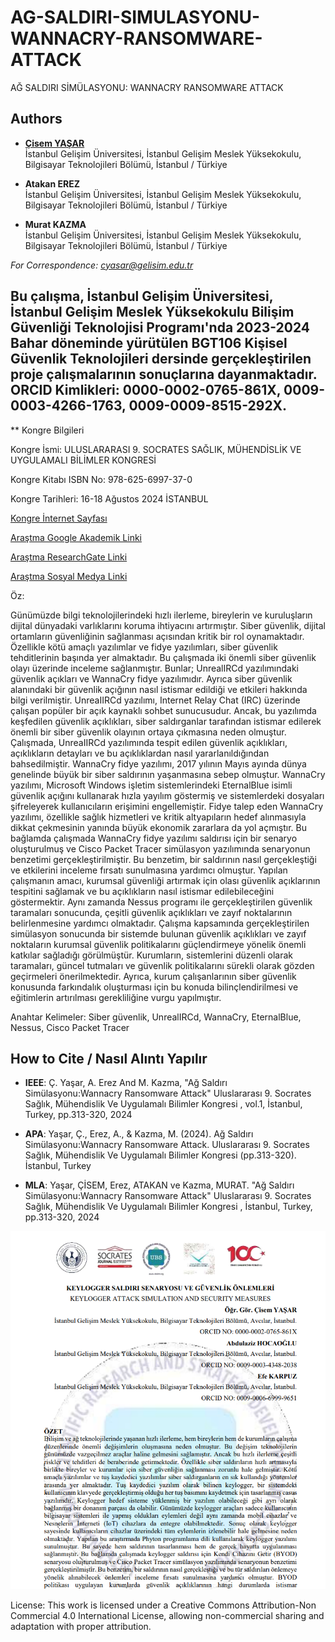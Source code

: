 # AG-SALDIRI-SIMULASYONU-WANNACRY-RANSOMWARE-ATTACK
AĞ SALDIRI SİMÜLASYONU: WANNACRY RANSOMWARE ATTACK

## Authors

- [**Çisem YAŞAR**](https://scholar.google.com/citations?user=uehmKvoAAAAJ&hl=tr)  
  İstanbul Gelişim Üniversitesi, İstanbul Gelişim Meslek Yüksekokulu, Bilgisayar Teknolojileri Bölümü, İstanbul / Türkiye

- **Atakan EREZ**  
  İstanbul Gelişim Üniversitesi, İstanbul Gelişim Meslek Yüksekokulu, Bilgisayar Teknolojileri Bölümü, İstanbul / Türkiye

- **Murat KAZMA**  
  İstanbul Gelişim Üniversitesi, İstanbul Gelişim Meslek Yüksekokulu, Bilgisayar Teknolojileri Bölümü, İstanbul / Türkiye
  
*For Correspondence: cyasar@gelisim.edu.tr*

## Bu çalışma, İstanbul Gelişim Üniversitesi, İstanbul Gelişim Meslek Yüksekokulu Bilişim Güvenliği Teknolojisi Programı'nda 2023-2024 Bahar döneminde yürütülen BGT106 Kişisel Güvenlik Teknolojileri dersinde gerçekleştirilen proje çalışmalarının sonuçlarına dayanmaktadır. ORCID Kimlikleri: 0000-0002-0765-861X, 0009-0003-4266-1763, 0009-0009-8515-292X.

** Kongre Bilgileri

Kongre İsmi: ULUSLARARASI 9. SOCRATES SAĞLIK, MÜHENDİSLİK VE UYGULAMALI BİLİMLER KONGRESİ

Kongre Kitabı ISBN No: 978-625-6997-37-0

Kongre Tarihleri: 16-18 Ağustos 2024 İSTANBUL

[Kongre İnternet Sayfası](https://ubsder.org.tr/uluslararasi-9-socrates-saglik-muhendislik-ve-uygulamali-bilimler-kongresi/)

[Araştma Google Akademik Linki](https://scholar.google.com/citations?view_op=view_citation&hl=tr&user=uehmKvoAAAAJ&citation_for_view=uehmKvoAAAAJ:LkGwnXOMwfcC)

[Araştma ResearchGate Linki](https://www.researchgate.net/publication/384564602_AG_SALDIRI_SIMULASYONU_WANNACRY_RANSOMWARE_ATTACK_NETWORK_ATTACK_SIMULATION_WANNACRY_RANSOMWARE_ATTACK)

[Araştma Sosyal Medya Linki](https://www.instagram.com/p/C-Nk8NvtVOO/)

Öz:

Günümüzde bilgi teknolojilerindeki hızlı ilerleme, bireylerin ve kuruluşların dijital dünyadaki varlıklarını koruma ihtiyacını artırmıştır. Siber güvenlik, dijital ortamların güvenliğinin sağlanması açısından kritik bir rol oynamaktadır. Özellikle kötü amaçlı yazılımlar ve fidye yazılımları, siber güvenlik tehditlerinin başında yer almaktadır. Bu çalışmada iki önemli siber güvenlik olayı üzerinde inceleme sağlanmıştır. Bunlar; UnrealIRCd yazılımındaki güvenlik açıkları ve WannaCry fidye yazılımıdır. Ayrıca siber güvenlik alanındaki bir güvenlik açığının nasıl istismar edildiği ve etkileri hakkında bilgi verilmiştir. UnreaIIRCd yazılımı, Internet Relay Chat (IRC) üzerinde çalışan popüler bir açık kaynaklı sohbet sunucusudur. Ancak, bu yazılımda keşfedilen güvenlik açıklıkları, siber saldırganlar tarafından istismar edilerek önemli bir siber güvenlik olayının ortaya çıkmasına neden olmuştur. Çalışmada, UnreaIIRCd yazılımında tespit edilen güvenlik açıklıkları, açıklıkların detayları ve bu açıklıklardan nasıl yararlanıldığından bahsedilmiştir. WannaCry fidye yazılımı, 2017 yılının Mayıs ayında dünya genelinde büyük bir siber saldırının yaşanmasına sebep olmuştur. WannaCry yazılımı, Microsoft Windows işletim sistemlerindeki EternalBlue isimli güvenlik açığını kullanarak hızla yayılım göstermiş ve sistemlerdeki dosyaları şifreleyerek kullanıcıların erişimini engellemiştir. Fidye talep eden WannaCry yazılımı, özellikle sağlık hizmetleri ve kritik altyapıların hedef alınmasıyla dikkat çekmesinin yanında büyük ekonomik zararlara da yol açmıştır. Bu bağlamda çalışmada WannaCry fidye yazılımı saldırısı için bir senaryo oluşturulmuş ve Cisco Packet Tracer simülasyon yazılımında senaryonun benzetimi gerçekleştirilmiştir. Bu benzetim, bir saldırının nasıl gerçekleştiği ve etkilerini inceleme fırsatı sunulmasına yardımcı olmuştur. Yapılan çalışmanın amacı, kurumsal güvenliği artırmak için olası güvenlik açıklarının tespitini sağlamak ve bu açıklıkların nasıl istismar edilebileceğini göstermektir. Aynı zamanda Nessus programı ile gerçekleştirilen güvenlik taramaları sonucunda, çeşitli güvenlik açıklıkları ve zayıf noktalarının belirlenmesine yardımcı olmaktadır. Çalışma kapsamında gerçekleştirilen simülasyon sonucunda bir sistemde bulunan güvenlik açıklıkları ve zayıf noktaların kurumsal güvenlik politikalarını güçlendirmeye yönelik önemli katkılar sağladığı görülmüştür. Kurumların, sistemlerini düzenli olarak taramaları, güncel tutmaları ve güvenlik politikalarını sürekli olarak gözden geçirmeleri önerilmektedir. Ayrıca, kurum çalışanlarının siber güvenlik konusunda farkındalık oluşturması için bu konuda bilinçlendirilmesi ve eğitimlerin artırılması gerekliliğine vurgu yapılmıştır.

Anahtar Kelimeler: Siber güvenlik, UnrealIRCd, WannaCry, EternalBlue, Nessus, Cisco Packet Tracer

## How to Cite / Nasıl Alıntı Yapılır

- **IEEE**: Ç. Yaşar, A. Erez And M.  Kazma, "Ağ Saldırı Simülasyonu:Wannacry Ransomware Attack"  Uluslararası 9. Socrates Sağlık, Mühendislik Ve Uygulamalı Bilimler Kongresi , vol.1, İstanbul, Turkey, pp.313-320, 2024                               

- **APA**: Yaşar, Ç., Erez, A., & Kazma, M. (2024).  Ağ Saldırı Simülasyonu:Wannacry Ransomware Attack. Uluslararası 9. Socrates Sağlık, Mühendislik Ve Uygulamalı Bilimler Kongresi (pp.313-320). İstanbul, Turkey                            
- **MLA**: Yaşar, ÇİSEM, Erez, ATAKAN ve Kazma, MURAT.  "Ağ Saldırı Simülasyonu:Wannacry Ransomware Attack"  Uluslararası 9. Socrates Sağlık, Mühendislik Ve Uygulamalı Bilimler Kongresi , İstanbul, Turkey, pp.313-320, 2024               

![Bildiri Metni](https://github.com/cyasar34/KEYLOGGER-SALDIRI-SENARYOSU-VE-GUVENLIK-ONLEMLERI/blob/main/keylogger_bildiri.png)

License:
This work is licensed under a Creative Commons Attribution-Non Commercial 4.0 International License, allowing non-commercial sharing and adaptation with proper attribution.
